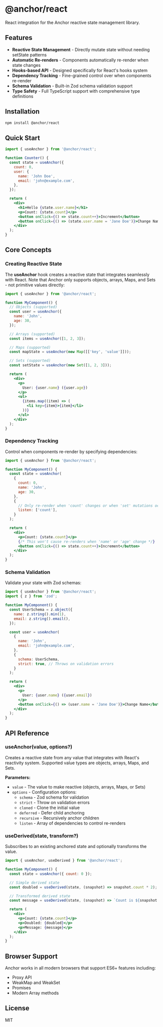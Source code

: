 # @anchor/react

React integration for the Anchor reactive state management library.

## Features

- **Reactive State Management** - Directly mutate state without needing setState patterns
- **Automatic Re-renders** - Components automatically re-render when state changes
- **Hooks-based API** - Designed specifically for React's hooks system
- **Dependency Tracking** - Fine-grained control over when components re-render
- **Schema Validation** - Built-in Zod schema validation support
- **Type Safety** - Full TypeScript support with comprehensive type definitions

## Installation

```bash
npm install @anchor/react
```

## Quick Start

```jsx
import { useAnchor } from '@anchor/react';

function Counter() {
  const state = useAnchor({
    count: 0,
    user: {
      name: 'John Doe',
      email: 'john@example.com',
    },
  });

  return (
    <div>
      <h1>Hello {state.user.name}</h1>
      <p>Count: {state.count}</p>
      <button onClick={() => state.count++}>Increment</button>
      <button onClick={() => (state.user.name = 'Jane Doe')}>Change Name</button>
    </div>
  );
}
```

## Core Concepts

### Creating Reactive State

The **useAnchor** hook creates a reactive state that integrates seamlessly with React. Note that Anchor only supports objects, arrays, Maps, and Sets - not primitive values directly:

```jsx
import { useAnchor } from '@anchor/react';

function MyComponent() {
  // Objects (supported)
  const user = useAnchor({
    name: 'John',
    age: 30,
  });

  // Arrays (supported)
  const items = useAnchor([1, 2, 3]);

  // Maps (supported)
  const mapState = useAnchor(new Map([['key', 'value']]));

  // Sets (supported)
  const setState = useAnchor(new Set([1, 2, 3]));

  return (
    <div>
      <p>
        User: {user.name} ({user.age})
      </p>
      <ul>
        {items.map((item) => (
          <li key={item}>{item}</li>
        ))}
      </ul>
    </div>
  );
}
```

### Dependency Tracking

Control when components re-render by specifying dependencies:

```jsx
import { useAnchor } from '@anchor/react';

function MyComponent() {
  const state = useAnchor(
    {
      count: 0,
      name: 'John',
      age: 30,
    },
    {
      // Only re-render when 'count' changes or when 'set' mutations occur
      listen: ['count'],
    }
  );

  return (
    <div>
      <p>Count: {state.count}</p>
      {/* This won't cause re-renders when 'name' or 'age' change */}
      <button onClick={() => state.count++}>Increment</button>
    </div>
  );
}
```

### Schema Validation

Validate your state with Zod schemas:

```jsx
import { useAnchor } from '@anchor/react';
import { z } from 'zod';

function MyComponent() {
  const UserSchema = z.object({
    name: z.string().min(1),
    email: z.string().email(),
  });

  const user = useAnchor(
    {
      name: 'John',
      email: 'john@example.com',
    },
    {
      schema: UserSchema,
      strict: true, // Throws on validation errors
    }
  );

  return (
    <div>
      <p>
        User: {user.name} ({user.email})
      </p>
      <button onClick={() => (user.name = 'Jane Doe')}>Change Name</button>
    </div>
  );
}
```

## API Reference

### useAnchor(value, options?)

Creates a reactive state from any value that integrates with React's reactivity system. Supported value types are objects, arrays, Maps, and Sets.

**Parameters:**

- `value` - The value to make reactive (objects, arrays, Maps, or Sets)
- `options` - Configuration options:
  - `schema` - Zod schema for validation
  - `strict` - Throw on validation errors
  - `cloned` - Clone the initial value
  - `deferred` - Defer child anchoring
  - `recursive` - Recursively anchor children
  - `listen` - Array of dependencies to control re-renders

### useDerived(state, transform?)

Subscribes to an existing anchored state and optionally transforms the value.

```jsx
import { useAnchor, useDerived } from '@anchor/react';

function MyComponent() {
  const state = useAnchor({ count: 0 });

  // Simple derived state
  const doubled = useDerived(state, (snapshot) => snapshot.count * 2);

  // Transformed derived state
  const message = useDerived(state, (snapshot) => `Count is ${snapshot.count}`);

  return (
    <div>
      <p>Count: {state.count}</p>
      <p>Doubled: {doubled}</p>
      <p>Message: {message}</p>
    </div>
  );
}
```

## Browser Support

Anchor works in all modern browsers that support ES6+ features including:

- Proxy API
- WeakMap and WeakSet
- Promises
- Modern Array methods

## License

MIT
